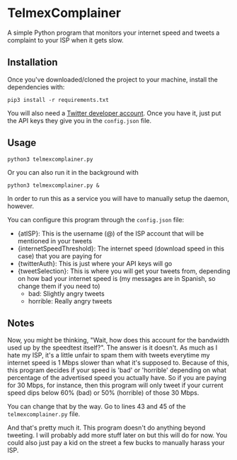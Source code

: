 # TelmexComplainer
A simple Python program that monitors your internet speed and tweets a complaint to your ISP when it gets slow. 

## Installation
Once you've downloaded/cloned the project to your machine, install the dependencies with:


```
pip3 install -r requirements.txt
```

You will also need a [Twitter developer account](https://developer.twitter.com/en). Once you have it, just put
the API keys they give you in the `config.json` file.


## Usage
```
python3 telmexcomplainer.py
```
Or you can also run it in the background with

```
python3 telmexcomplainer.py &
```
In order to run this as a service you will have to manually setup the daemon, however. 

You can configure this program through the `config.json` file:
* {atISP}: This is the username (@) of the ISP account that will be mentioned in your tweets
* {internetSpeedThreshold}: The internet speed (download speed in this case) that you are paying for 
* {twitterAuth}: This is just where your API keys will go
* {tweetSelection}: This is where you will get your tweets from, depending on how bad your internet speed is (my messages are in Spanish, so change them if you need to)
  * bad: Slightly angry tweets
  * horrible: Really angry tweets

## Notes
Now, you might be thinking, "Wait, how does this account for the bandwidth used up by the speedtest itself?". The answer is it doesn't. As much
as I hate my ISP, it's a little unfair to spam them with tweets everytime my internet speed is 1 Mbps slower than what it's supposed to.
Because of this, this program decides if your speed is 'bad' or 'horrible' depending on what percentage of the advertised speed you actually have.
So if you are paying for 30 Mbps, for instance, then this program will only tweet if your current speed dips below 60% (bad) or 50% (horrible) of those
30 Mbps. 




You can change that by the way. Go to lines 43 and 45 of the `telmexcomplainer.py` file.


And that's pretty much it. This program doesn't do anything beyond tweeting. I will probably add more stuff later on but this will do for now. You could
also just pay a kid on the street a few bucks to manually harass your ISP.

